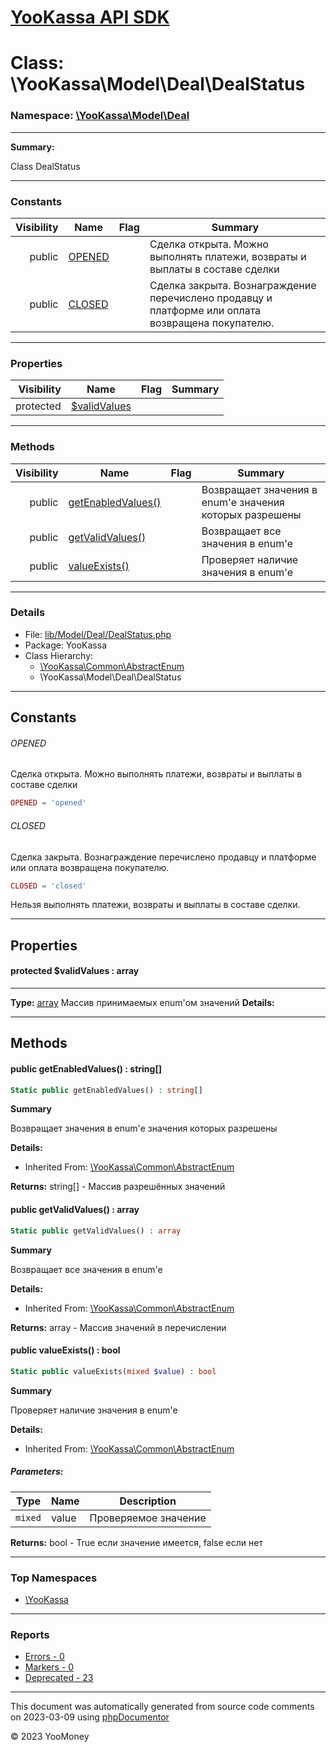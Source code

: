 # [YooKassa API SDK](../home.md)

# Class: \YooKassa\Model\Deal\DealStatus
### Namespace: [\YooKassa\Model\Deal](../namespaces/yookassa-model-deal.md)
---
**Summary:**

Class DealStatus


---
### Constants
| Visibility | Name | Flag | Summary |
| ----------:| ---- | ---- | ------- |
| public | [OPENED](../classes/YooKassa-Model-Deal-DealStatus.md#constant_OPENED) |  | Сделка открыта. Можно выполнять платежи, возвраты и выплаты в составе сделки |
| public | [CLOSED](../classes/YooKassa-Model-Deal-DealStatus.md#constant_CLOSED) |  | Сделка закрыта. Вознаграждение перечислено продавцу и платформе или оплата возвращена покупателю. |

---
### Properties
| Visibility | Name | Flag | Summary |
| ----------:| ---- | ---- | ------- |
| protected | [$validValues](../classes/YooKassa-Model-Deal-DealStatus.md#property_validValues) |  |  |

---
### Methods
| Visibility | Name | Flag | Summary |
| ----------:| ---- | ---- | ------- |
| public | [getEnabledValues()](../classes/YooKassa-Common-AbstractEnum.md#method_getEnabledValues) |  | Возвращает значения в enum'е значения которых разрешены |
| public | [getValidValues()](../classes/YooKassa-Common-AbstractEnum.md#method_getValidValues) |  | Возвращает все значения в enum'e |
| public | [valueExists()](../classes/YooKassa-Common-AbstractEnum.md#method_valueExists) |  | Проверяет наличие значения в enum'e |

---
### Details
* File: [lib/Model/Deal/DealStatus.php](../../lib/Model/Deal/DealStatus.php)
* Package: YooKassa
* Class Hierarchy: 
  * [\YooKassa\Common\AbstractEnum](../classes/YooKassa-Common-AbstractEnum.md)
  * \YooKassa\Model\Deal\DealStatus

---
## Constants
<a name="constant_OPENED" class="anchor"></a>
###### OPENED
Сделка открыта. Можно выполнять платежи, возвраты и выплаты в составе сделки

```php
OPENED = 'opened'
```


<a name="constant_CLOSED" class="anchor"></a>
###### CLOSED
Сделка закрыта. Вознаграждение перечислено продавцу и платформе или оплата возвращена покупателю.

```php
CLOSED = 'closed'
```

Нельзя выполнять платежи, возвраты и выплаты в составе сделки.


---
## Properties
<a name="property_validValues"></a>
#### protected $validValues : array
---
**Type:** <a href="../array"><abbr title="array">array</abbr></a>
Массив принимаемых enum&#039;ом значений
**Details:**



---
## Methods
<a name="method_getEnabledValues" class="anchor"></a>
#### public getEnabledValues() : string[]

```php
Static public getEnabledValues() : string[]
```

**Summary**

Возвращает значения в enum'е значения которых разрешены

**Details:**
* Inherited From: [\YooKassa\Common\AbstractEnum](../classes/YooKassa-Common-AbstractEnum.md)

**Returns:** string[] - Массив разрешённых значений


<a name="method_getValidValues" class="anchor"></a>
#### public getValidValues() : array

```php
Static public getValidValues() : array
```

**Summary**

Возвращает все значения в enum'e

**Details:**
* Inherited From: [\YooKassa\Common\AbstractEnum](../classes/YooKassa-Common-AbstractEnum.md)

**Returns:** array - Массив значений в перечислении


<a name="method_valueExists" class="anchor"></a>
#### public valueExists() : bool

```php
Static public valueExists(mixed $value) : bool
```

**Summary**

Проверяет наличие значения в enum'e

**Details:**
* Inherited From: [\YooKassa\Common\AbstractEnum](../classes/YooKassa-Common-AbstractEnum.md)

##### Parameters:
| Type | Name | Description |
| ---- | ---- | ----------- |
| <code lang="php">mixed</code> | value  | Проверяемое значение |

**Returns:** bool - True если значение имеется, false если нет



---

### Top Namespaces

* [\YooKassa](../namespaces/yookassa.md)

---

### Reports
* [Errors - 0](../reports/errors.md)
* [Markers - 0](../reports/markers.md)
* [Deprecated - 23](../reports/deprecated.md)

---

This document was automatically generated from source code comments on 2023-03-09 using [phpDocumentor](http://www.phpdoc.org/)

&copy; 2023 YooMoney